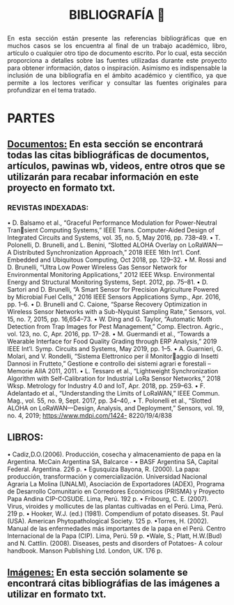 #    <p align="center"> BIBLIOGRAFÍA 📄</p>

<p align="justify"> En esta sección están presente las referencias bibliográficas que en muchos casos se los encuentra al final de un trabajo académico, libro, artículo o cualquier otro tipo de documento escrito. Por lo cual, esta sección proporciona a detalles sobre las fuentes utilizadas durante este proyecto para obtener información, datos o inspiración. Asimismo es indispensable la inclusión de una bibliografía  en el ámbito académico y científico, ya que permite a los lectores verificar y consultar las fuentes originales para profundizar en el tema tratado. </p>


# PARTES
## [Documentos:](https://github.com/Fx2048/Team_4_FdD/blob/main/Bibliograf%C3%ADa/Documentos.txt) En esta sección se encontrará todas las citas bibliográficas de documentos, artículos, pawinas wb, videos, entre otros que se utilizarán para recabar información en este proyecto en formato txt.

### REVISTAS INDEXADAS:
• D. Balsamo et al., “Graceful Performance Modulation for Power-Neutral Transient Computing Systems,” IEEE Trans. Computer-Aided Design of Integrated 
Circuits and Systems, vol. 35, no. 5, May 2016, pp. 738–49.
• T. Polonelli, D. Brunelli, and L. Benini, “Slotted ALOHA Overlay on 
LoRaWAN—A Distributed Synchronization Approach,” 2018 IEEE 16th Int’l. 
Conf. Embedded and Ubiquitous Computing, Oct 2018, pp. 129–32. 
• M. Rossi and D. Brunelli, “Ultra Low Power Wireless Gas Sensor Network 
for Environmental Monitoring Applications,” 2012 IEEE Wksp. Environmental 
Energy and Structural Monitoring Systems, Sept. 2012, pp. 75–81. 
•  D. Sartori and D. Brunelli, “A Smart Sensor for Precision Agriculture Powered 
by Microbial Fuel Cells,” 2016 IEEE Sensors Applications Symp., Apr. 2016, 
pp. 1–6. 
• D. Brunelli and C. Caione, “Sparse Recovery Optimization in Wireless Sensor 
Networks with a Sub-Nyquist Sampling Rate,” Sensors, vol. 15, no. 7, 2015, 
pp. 16,654–73. 
•  W. Ding and G. Taylor, “Automatic Moth Detection from Trap Images for Pest 
Management,” Comp. Electron. Agric., vol. 123, no. C, Apr. 2016, pp. 17–28.
•  M. Guermandi et al., “Towards a Wearable Interface for Food Quality Grading 
through ERP Analysis,” 2019 IEEE Int’l. Symp. Circuits and Systems, May 2019, 
pp. 1–5. 
•  A. Guarnieri, G. Molari, and V. Rondelli, “Sistema Elettronico per il Monitoraggio di Insetti Dannosi in Frutteto,” Gestione e controllo dei sistemi agrari e 
forestali – Memorie AIIA 2011, 2011. 
•  L. Tessaro et al., “Lightweight Synchronization Algorithm with Self-Calibration 
for Industrial LoRa Sensor Networks,” 2018 Wksp. Metrology for Industry 4.0 
and IoT, Apr. 2018, pp. 259–63. 
• F. Adelantado et al., “Understanding the Limits of LoRaWAN,” IEEE Commun. 
Mag., vol. 55, no. 9, Sept. 2017, pp. 34–40,. 
• T. Polonelli et al., “Slotted ALOHA on LoRaWAN—Design, Analysis, and 
Deployment,” Sensors, vol. 19, no. 4, 2019; https://www.mdpi.com/1424-
8220/19/4/838
## LIBROS:
• Cadiz,D.O.(2006). Producción, cosecha y almacenamiento de
papa en la Argentina. McCain Argentina SA, Balcarce -
• BASF Argentina SA, Capital Federal. Argentina. 226 p.
• Egusquiza Bayona, R. (2000). La papa: producción,
transformación y comercialización. Universidad
Nacional Agraria La Molina (UNALM), Asociación de
Exportadores (ADEX), Programa de Desarrollo
Comunitario en Corredores Económicos (PRISMA) y
Proyecto Papa Andina CIP-COSUDE. Lima, Perú. 192 p.
• Fribourg, C. E. (2007). Virus, viroides y mollicutes de las plantas
cultivadas en el Perú. Lima, Perú. 219 p.
• Hooker, W.J. (ed.) (1981). Compendium of potato diseases. St.
Paul (USA). American Phytopathological Society. 125 p.
•Torres, H. (2002). Manual de las enfermedades más importantes
de la papa en el Perú. Centro Internacional de la Papa
(CIP). Lima, Perú. 59 p.
•Wale, S.; Platt, H.W.(Bud) and N. Cattlin. (2008). Diseases, pests
and disorders of Potatoes- A colour handbook.
Manson Publishing Ltd. London, UK. 176 p.

## [Imágenes:](https://github.com/Fx2048/Team_4_FdD/blob/main/Bibliograf%C3%ADa/Im%C3%A1genes.txt) En esta sección solamente se encontrará citas bibliográfias de las imágenes a utilizar en formato txt.




